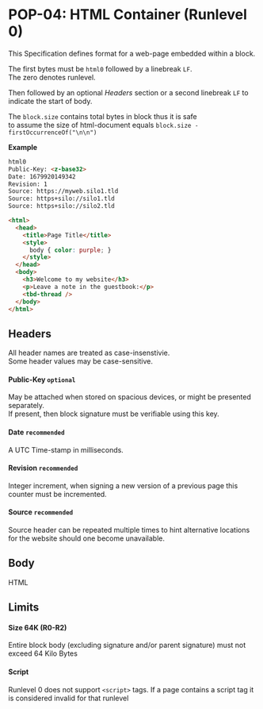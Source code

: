 # POP-04: HTML Container (Runlevel 0)

This Specification defines format for a web-page embedded within a block.

The first bytes must be `html0` followed by a linebreak `LF`.  
The zero denotes runlevel.

Then followed by an optional _Headers_ section or a second linebreak `LF` to indicate the start of body.

The `block.size` contains total bytes in block thus it is safe  
to assume the size of html-document equals `block.size - firstOccurrenceOf("\n\n")`

**Example**

```html
html0
Public-Key: <z-base32>
Date: 1679920149342
Revision: 1
Source: https://myweb.silo1.tld
Source: https+silo://silo1.tld
Source: https+silo://silo2.tld

<html>
  <head>
    <title>Page Title</title>
    <style>
      body { color: purple; }
    </style>
  </head>
  <body>
    <h3>Welcome to my website</h3>
    <p>Leave a note in the guestbook:</p>
    <tbd-thread />
  </body>
</html>
```

## Headers

All header names are treated as case-insenstivie.  
Some header values may be case-sensitive.


#### Public-Key `optional`
May be attached when stored on spacious devices, or might be presented separately.  
If present, then block signature must be verifiable using this key.  

#### Date `recommended`
A UTC Time-stamp in milliseconds.

#### Revision `recommended`
Integer increment, when signing a new version of a previous page this counter must be incremented.

#### Source `recommended`
Source header can be repeated multiple times to hint alternative
locations for the website should one become unavailable.


## Body

HTML

## Limits

#### Size 64K (R0-R2)

Entire block body (excluding signature and/or parent signature) must not exceed 64 Kilo Bytes

#### Script

Runlevel 0 does not support `<script>` tags.
If a page contains a script tag it is considered invalid for that runlevel
